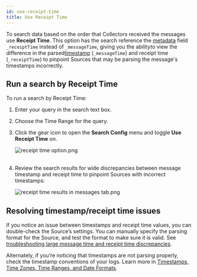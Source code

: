 ```yaml
---
id: use-receipt-time
title: Use Receipt Time
---
```



To search data based on the order that Collectors received the messages use **Receipt Time**. This option has the search reference the [metadata](../search-basics/built-in-metadata.md "Search Metadata") field `_receiptTime` instead of `_messageTime`, giving you the abilityto view the difference in the parsed[timestamp](docs/send-data/reference-information/time-reference.md) (`_messageTime`) and receipt time (`_receiptTime`) to pinpoint Sources that may be parsing the message's timestamps incorrectly.

## Run a search by Receipt Time

To run a search by Receipt Time:

1. Enter your query in the search text box.
1. Choose the Time Range for the query.
1. Click the gear icon to open the **Search Config** menu and toggle **Use Receipt Time** on.

    ![receipt time option.png](/img/search/get-started-search/build-search/receipt-time-option.png)  
     
1. Review the search results for wide discrepancies between message timestamp and receipt time to pinpoint Sources with incorrect timestamps:  

    ![receipt time results in messages tab.png](/img/search/get-started-search/build-search/receipt-time-results-messages-tab.png)

## Resolving timestamp/receipt time issues

If you notice an issue between timestamps and receipt time values, you can double-check the Source’s settings. You can manually specify the
parsing format for the Source, and test the format to make sure it is valid. See [troubleshooting large message time and receipt time discrepancies](docs/send-data/collector-faq#troubleshooting-time-discrepancies.md).

Alternately, if you’re noticing that timestamps are not parsing properly, check the timestamp conventions of your logs. Learn more in [Timestamps, Time Zones, Time Ranges, and Date Formats](docs/send-data/reference-information/time-reference.md).

 
